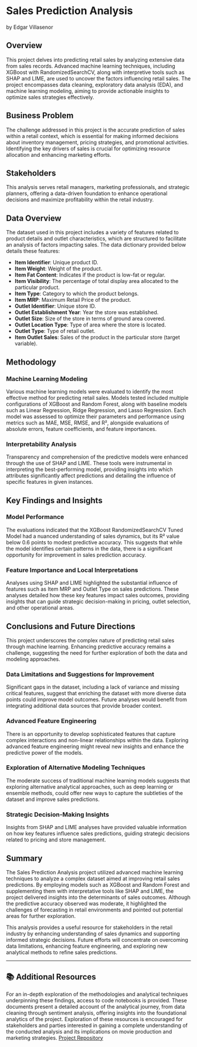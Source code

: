 # Sales Prediction Analysis
by Edgar Villasenor

## Overview

This project delves into predicting retail sales by analyzing extensive data from sales records. Advanced machine learning techniques, including XGBoost with RandomizedSearchCV, along with interpretive tools such as SHAP and LIME, are used to uncover the factors influencing retail sales. The project encompasses data cleaning, exploratory data analysis (EDA), and machine learning modeling, aiming to provide actionable insights to optimize sales strategies effectively.

## Business Problem

The challenge addressed in this project is the accurate prediction of sales within a retail context, which is essential for making informed decisions about inventory management, pricing strategies, and promotional activities. Identifying the key drivers of sales is crucial for optimizing resource allocation and enhancing marketing efforts.

## Stakeholders

This analysis serves retail managers, marketing professionals, and strategic planners, offering a data-driven foundation to enhance operational decisions and maximize profitability within the retail industry.

## Data Overview

The dataset used in this project includes a variety of features related to product details and outlet characteristics, which are structured to facilitate an analysis of factors impacting sales. The data dictionary provided below details these features:

- **Item Identifier**: Unique product ID.
- **Item Weight**: Weight of the product.
- **Item Fat Content**: Indicates if the product is low-fat or regular.
- **Item Visibility**: The percentage of total display area allocated to the particular product.
- **Item Type**: Category to which the product belongs.
- **Item MRP**: Maximum Retail Price of the product.
- **Outlet Identifier**: Unique store ID.
- **Outlet Establishment Year**: Year the store was established.
- **Outlet Size**: Size of the store in terms of ground area covered.
- **Outlet Location Type**: Type of area where the store is located.
- **Outlet Type**: Type of retail outlet.
- **Item Outlet Sales**: Sales of the product in the particular store (target variable).

## Methodology

### Machine Learning Modeling
Various machine learning models were evaluated to identify the most effective method for predicting retail sales. Models tested included multiple configurations of XGBoost and Random Forest, along with baseline models such as Linear Regression, Ridge Regression, and Lasso Regression. Each model was assessed to optimize their parameters and performance using metrics such as MAE, MSE, RMSE, and R², alongside evaluations of absolute errors, feature coefficients, and feature importances.

### Interpretability Analysis
Transparency and comprehension of the predictive models were enhanced through the use of SHAP and LIME. These tools were instrumental in interpreting the best-performing model, providing insights into which attributes significantly affect predictions and detailing the influence of specific features in given instances.

## Key Findings and Insights

### Model Performance
The evaluations indicated that the XGBoost RandomizedSearchCV Tuned Model had a nuanced understanding of sales dynamics, but its R² value below 0.6 points to modest predictive accuracy. This suggests that while the model identifies certain patterns in the data, there is a significant opportunity for improvement in sales prediction accuracy.

### Feature Importance and Local Interpretations
Analyses using SHAP and LIME highlighted the substantial influence of features such as Item MRP and Outlet Type on sales predictions. These analyses detailed how these key features impact sales outcomes, providing insights that can guide strategic decision-making in pricing, outlet selection, and other operational areas.

## Conclusions and Future Directions

This project underscores the complex nature of predicting retail sales through machine learning. Enhancing predictive accuracy remains a challenge, suggesting the need for further exploration of both the data and modeling approaches.

### Data Limitations and Suggestions for Improvement
Significant gaps in the dataset, including a lack of variance and missing critical features, suggest that enriching the dataset with more diverse data points could improve model outcomes. Future analyses would benefit from integrating additional data sources that provide broader context.

### Advanced Feature Engineering
There is an opportunity to develop sophisticated features that capture complex interactions and non-linear relationships within the data. Exploring advanced feature engineering might reveal new insights and enhance the predictive power of the models.

### Exploration of Alternative Modeling Techniques
The moderate success of traditional machine learning models suggests that exploring alternative analytical approaches, such as deep learning or ensemble methods, could offer new ways to capture the subtleties of the dataset and improve sales predictions.

### Strategic Decision-Making Insights
Insights from SHAP and LIME analyses have provided valuable information on how key features influence sales predictions, guiding strategic decisions related to pricing and store management.

## Summary

The Sales Prediction Analysis project utilized advanced machine learning techniques to analyze a complex dataset aimed at improving retail sales predictions. By employing models such as XGBoost and Random Forest and supplementing them with interpretative tools like SHAP and LIME, the project delivered insights into the determinants of sales outcomes. Although the predictive accuracy observed was moderate, it highlighted the challenges of forecasting in retail environments and pointed out potential areas for further exploration.

This analysis provides a useful resource for stakeholders in the retail industry by enhancing understanding of sales dynamics and supporting informed strategic decisions. Future efforts will concentrate on overcoming data limitations, enhancing feature engineering, and exploring new analytical methods to refine sales predictions.


***

## :books: Additional Resources

For an in-depth exploration of the methodologies and analytical techniques underpinning these findings, access to code notebooks is provided. These documents present a detailed account of the analytical journey, from data cleaning through sentiment analysis, offering insights into the foundational analytics of the project. Exploration of these resources is encouraged for stakeholders and parties interested in gaining a complete understanding of the conducted analysis and its implications on movie production and marketing strategies. [Project Repository](https://edgar-villasenor-sales-prediction-analysis.streamlit.app/Contact)